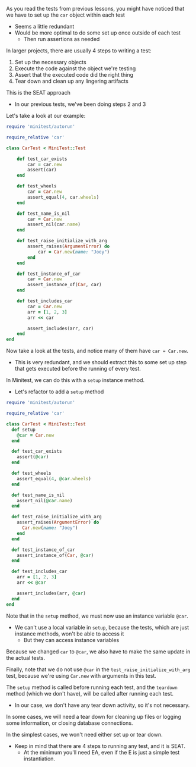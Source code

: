 
As you read the tests from previous lessons, you might have noticed that we have to set up the `car` object within each test
- Seems a little redundant
- Would be more optimal to do some set up once outside of each test
	- Then run assertions as needed

In larger projects, there are usually 4 steps to writing a test:

1. Set up the necessary objects
2. Execute the code against the object we're testing
3. Assert that the executed code did the right thing
4. Tear down and clean up any lingering artifacts

This is the SEAT approach
- In our previous tests, we've been doing steps 2 and 3

Let's take a look at our example:

```ruby
require 'minitest/autorun'

require_relative 'car'

class CarTest < MiniTest::Test

	def test_car_exists
		car = car.new
		assert(car)
	end

	def test_wheels
		car = Car.new
		assert_equal(4, car.wheels)
	end

	def test_name_is_nil
		car = Car.new
		assert_nil(car.name)
	end

	def test_raise_initialize_with_arg
		assert_raises(ArgumentError) do
			car = Car.new(name: "Joey")
		end
	end

	def test_instance_of_car
		car = Car.new
		assert_instance_of(Car, car)
	end

	def test_includes_car
		car = Car.new
		arr = [1, 2, 3]
		arr << car

		assert_includes(arr, car)
	end
end
```

Now take a look at the tests, and notice many of them have `car = Car.new`. 
- This is very redundant, and we should extract this to some set up step that gets executed before the running of every test.

In Minitest, we can do this with a `setup` instance method.
- Let's refactor to add a `setup` method

```ruby
require 'minitest/autorun'

require_relative 'car'

class CarTest < MiniTest::Test
  def setup
    @car = Car.new
  end

  def test_car_exists
    assert(@car)
  end

  def test_wheels
    assert_equal(4, @car.wheels)
  end

  def test_name_is_nil
    assert_nil(@car.name)
  end

  def test_raise_initialize_with_arg
    assert_raises(ArgumentError) do
      Car.new(name: "Joey")
    end
  end

  def test_instance_of_car
    assert_instance_of(Car, @car)
  end

  def test_includes_car
    arr = [1, 2, 3]
    arr << @car

    assert_includes(arr, @car)
  end
end
```

Note that in the `setup` method, we must now use an instance variable `@car`.
- We can't use a local variable in `setup`, because the tests, which are just instance methods, won't be able to access it
	- But they can access instance variables

Because we changed `car` to `@car`, we also have to make the same update in the actual tests.

Finally, note that we do not use `@car` in the `test_raise_initialize_with_arg` test, because we're using `Car.new` with arguments in this test.

The `setup` method is called before running each test, and the `teardown` method (which we don't have), will be called after running each test.
- In our case, we don't have any tear down activity, so it's not necessary.

In some cases, we will need a tear down for cleaning up files or logging some information, or closing database connections.

In the simplest cases, we won't need either set up or tear down.
- Keep in mind that there are 4 steps to running any test, and it is SEAT.
	- At the minimum you'll need EA, even if the E is just a simple test instantiation.